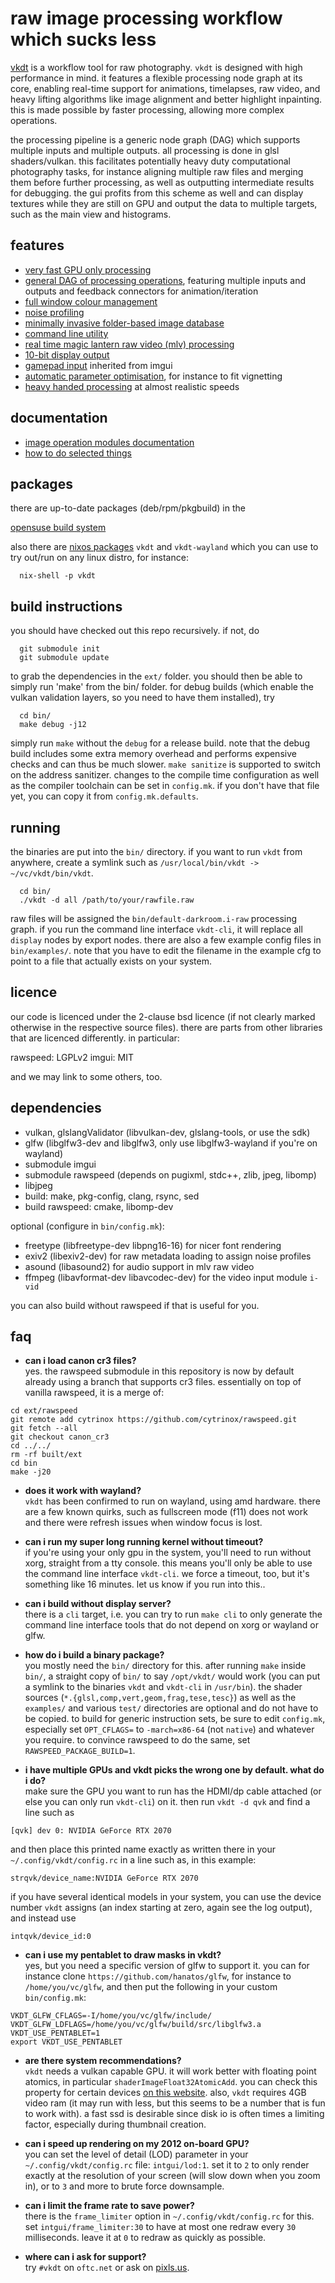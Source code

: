 # raw image processing workflow which sucks less

[vkdt](https://vkdt.org) is a workflow tool for raw photography.
`vkdt` is designed with high performance in mind. it features a flexible
processing node graph at its core, enabling real-time support for animations,
timelapses, raw video, and heavy lifting algorithms like image alignment and
better highlight inpainting. this is made possible by faster processing,
allowing more complex operations.

the processing pipeline is a generic node graph (DAG) which
supports multiple inputs and multiple outputs. all processing is done in glsl
shaders/vulkan. this facilitates potentially heavy duty computational
photography tasks, for instance aligning multiple raw files and merging them
before further processing, as well as outputting intermediate results for
debugging. the gui profits from this scheme as well and can display
textures while they are still on GPU and output the data to multiple
targets, such as the main view and histograms.

## features

* [very fast GPU only processing](src/qvk/readme.md)
* [general DAG of processing operations](src/pipe/readme.md), featuring multiple inputs and outputs and
  feedback connectors for animation/iteration
* [full window colour management](doc/howto/colour-display/readme.md)
* [noise profiling](doc/howto/noise-profiling/readme.md)
* [minimally invasive folder-based image database](src/db/readme.md)
* [command line utility](src/cli/readme.md)
* [real time magic lantern raw video (mlv) processing](src/pipe/modules/i-mlv/readme.md)
* [10-bit display output](src/pipe/modules/test10b/readme.md)
* [gamepad input](https://github.com/ocornut/imgui/issues/787) inherited from imgui
* [automatic parameter optimisation](src/fit/readme.md), for instance to fit vignetting
* [heavy handed processing](src/pipe/modules/cnn/readme.md) at almost realistic speeds

## documentation

* [image operation modules documentation](src/pipe/modules/readme.md)
* [how to do selected things](doc/howto/howto.md)

## packages

there are up-to-date packages (deb/rpm/pkgbuild) in the

[opensuse build system](https://software.opensuse.org/download.html?project=graphics%3Adarktable%3Amaster&package=vkdt)

also there are [nixos packages](https://search.nixos.org/packages?channel=unstable&show=vkdt) `vkdt`
and `vkdt-wayland` which you can use to try out/run on any linux distro, for instance:
```
  nix-shell -p vkdt
```


## build instructions

you should have checked out this repo recursively. if not, do
```
  git submodule init
  git submodule update
```

to grab the dependencies in the `ext/` folder. you should then be able to
simply run 'make' from the bin/ folder. for debug builds (which enable the
vulkan validation layers, so you need to have them installed), try
```
  cd bin/
  make debug -j12
```

simply run `make` without the `debug` for a release build. note that the debug
build includes some extra memory overhead and performs expensive checks and can
thus be much slower. `make sanitize` is supported to switch on the address
sanitizer. changes to the compile time configuration as well as the compiler
toolchain can be set in `config.mk`. if you don't have that file yet, you can
copy it from `config.mk.defaults`.

## running

the binaries are put into the `bin/` directory. if you want to run `vkdt` from
anywhere, create a symlink such as `/usr/local/bin/vkdt -> ~/vc/vkdt/bin/vkdt`.
```
  cd bin/
  ./vkdt -d all /path/to/your/rawfile.raw
```
raw files will be assigned the `bin/default-darkroom.i-raw` processing graph.
if you run the command line interface `vkdt-cli`, it will replace all `display`
nodes by export nodes.
there are also a few example config files in `bin/examples/`. note that you
have to edit the filename in the example cfg to point to a file that actually
exists on your system.

## licence

our code is licenced under the 2-clause bsd licence (if not clearly marked
otherwise in the respective source files). there are parts from other libraries
that are licenced differently. in particular:

rawspeed:     LGPLv2
imgui:        MIT

and we may link to some others, too.

## dependencies
* vulkan, glslangValidator (libvulkan-dev, glslang-tools, or use the sdk)
* glfw (libglfw3-dev and libglfw3, only use libglfw3-wayland if you're on wayland)
* submodule imgui
* submodule rawspeed (depends on pugixml, stdc++, zlib, jpeg, libomp)
* libjpeg
* build: make, pkg-config, clang, rsync, sed
* build rawspeed: cmake, libomp-dev

optional (configure in `bin/config.mk`):

* freetype (libfreetype-dev libpng16-16) for nicer font rendering
* exiv2 (libexiv2-dev) for raw metadata loading to assign noise profiles
* asound (libasound2) for audio support in mlv raw video
* ffmpeg (libavformat-dev libavcodec-dev) for the video input module `i-vid`

you can also build without rawspeed if that is useful for you.


## faq
* **can i load canon cr3 files?**  
yes. the rawspeed submodule in this repository is now by default
already using a branch that supports cr3 files. essentially on top
of vanilla rawspeed, it is a merge of:
```
cd ext/rawspeed
git remote add cytrinox https://github.com/cytrinox/rawspeed.git
git fetch --all
git checkout canon_cr3
cd ../../
rm -rf built/ext
cd bin
make -j20
```

* **does it work with wayland?**  
`vkdt` has been confirmed to run on wayland, using amd hardware.
there are a few known quirks, such as fullscreen mode (f11) does not
work and there were refresh issues when window focus is lost.

* **can i run my super long running kernel without timeout?**  
if you're using your only gpu in the system, you'll need to run without xorg,
straight from a tty console. this means you'll only be able to use the
command line interface `vkdt-cli`. we force a timeout, too, but it's
something like 16 minutes. let us know if you run into this..

* **can i build without display server?**  
there is a `cli` target, i.e. you can try to run `make cli` to only generate
the command line interface tools that do not depend on xorg or wayland or glfw.

* **how do i build a binary package?**  
you mostly need the `bin/` directory for this. after running `make` inside
`bin/`, a straight copy of `bin/` to say `/opt/vkdt/` would work (you can put a
symlink to the binaries `vkdt` and `vkdt-cli` in `/usr/bin`).
the shader sources (`*.{glsl,comp,vert,geom,frag,tese,tesc}`) as well as the
`examples/` and various `test/` directories are optional and do not have to be
copied.
to build for generic instruction sets, be sure to edit `config.mk`, especially
set `OPT_CFLAGS=` to `-march=x86-64` (not `native`) and whatever you require.
to convince rawspeed to do the same, set `RAWSPEED_PACKAGE_BUILD=1`.

* **i have multiple GPUs and vkdt picks the wrong one by default. what do i do?**  
make sure the GPU you want to run has the HDMI/dp cable attached (or else you
can only run `vkdt-cli`) on it. then run `vkdt -d qvk` and find a line such as  
```
[qvk] dev 0: NVIDIA GeForce RTX 2070
```
and then place this printed name exactly as written there in your  
`~/.config/vkdt/config.rc` in a line such as, in this example:
```
strqvk/device_name:NVIDIA GeForce RTX 2070
```
if you have several identical models in your system, you can use the device
number `vkdt` assigns (an index starting at zero, again see the log output),
and instead use
```
intqvk/device_id:0
```

* **can i use my pentablet to draw masks in vkdt?**  
yes, but you need a specific version of glfw to support it.
you can for instance clone `https://github.com/hanatos/glfw`,
for instance to `/home/you/vc/glfw`, and then put the
following in your custom `bin/config.mk`:  
```
VKDT_GLFW_CFLAGS=-I/home/you/vc/glfw/include/
VKDT_GLFW_LDFLAGS=/home/you/vc/glfw/build/src/libglfw3.a
VKDT_USE_PENTABLET=1
export VKDT_USE_PENTABLET
```

* **are there system recommendations?**  
`vkdt` needs a vulkan capable GPU. it will work better with floating point atomics,
in particular `shaderImageFloat32AtomicAdd`. you can check this property for certain
devices [on this website](https://vulkan.gpuinfo.org).
also, `vkdt` requires 4GB video ram (it may run with less, but this seems to be a
number that is fun to work with). a fast ssd is desirable since disk io is often times
a limiting factor, especially during thumbnail creation.

* **can i speed up rendering on my 2012 on-board GPU?**  
you can set the level of detail (LOD) parameter in your
`~/.config/vkdt/config.rc` file: `intgui/lod:1`. set it to `2` to only render
exactly at the resolution of your screen (will slow down when you zoom in), or
to `3` and more to brute force downsample.

* **can i limit the frame rate to save power?**  
there is the `frame_limiter` option in `~/.config/vkdt/config.rc` for this.
set `intgui/frame_limiter:30` to have at most one redraw every `30` milliseconds.
leave it at `0` to redraw as quickly as possible.

* **where can i ask for support?**  
try `#vkdt` on `oftc.net` or ask on [pixls.us](https://discuss.pixls.us).
